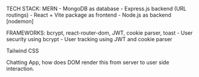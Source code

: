 TECH STACK: MERN
    - MongoDB as database
    - Express.js backend (URL routings)
    - React + Vite package as frontend
    - Node.js as backend [nodemon]

FRAMEWORKS: bcrypt, react-router-dom, JWT, cookie parser, toast
    - User security using bcrypt
    - User tracking using JWT and cookie parser

Tailwind CSS

Chatting App, how does DOM render this from server to user side interaction.